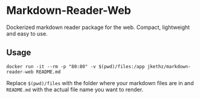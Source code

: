 # Markdown-Reader-Web

Dockerized markdown reader package for the web. Compact, lightweight and easy to use.

## Usage

```
docker run -it --rm -p "80:80" -v $(pwd)/files:/app jkethz/markdown-reader-web README.md
```

Replace `$(pwd)/files` with the folder where your markdown files are in and `README.md` with the actual file name you want to render.

